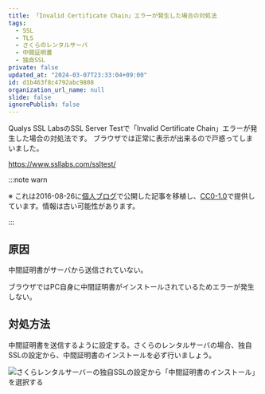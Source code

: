 ```yaml
---
title: 「Invalid Certificate Chain」エラーが発生した場合の対処法
tags:
  - SSL
  - TLS
  - さくらのレンタルサーバ
  - 中間証明書
  - 独自SSL
private: false
updated_at: "2024-03-07T23:33:04+09:00"
id: d1b463f8c4792abc9808
organization_url_name: null
slide: false
ignorePublish: false
---
```


Qualys SSL LabsのSSL Server Testで「Invalid Certificate Chain」エラーが発生した場合の対処法です。 ブラウザでは正常に表示が出来るので戸惑ってしまいました。

https://www.ssllabs.com/ssltest/

:::note warn

※ これは2016-08-26に[個人ブログ](https://bicstone.me)で公開した記事を移植し、[CC0-1.0](https://creativecommons.org/publicdomain/zero/1.0/deed.ja)で提供しています。情報は古い可能性があります。

:::

## 原因

中間証明書がサーバから送信されていない。

ブラウザではPC自身に中間証明書がインストールされているためエラーが発生しない。

## 対処方法

中間証明書を送信するように設定する。さくらのレンタルサーバの場合、独自SSLの設定から、中間証明書のインストールを必ず行いましょう。

![さくらレンタルサーバーの独自SSLの設定から「中間証明書のインストール」を選択する](https://qiita-image-store.s3.ap-northeast-1.amazonaws.com/0/684999/1ea12631-bf8f-0d87-fe64-e79cf897de8e.png)
